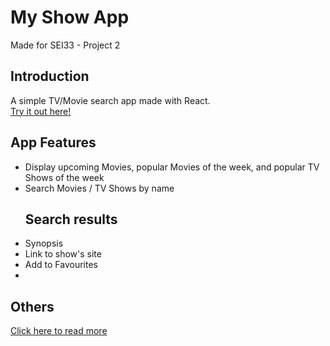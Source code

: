 # My Show App
Made for SEI33 - Project 2

<h2>Introduction</h2>
A simple TV/Movie search app made with React.
<br><a href="" target="_blank">Try it out here!</a>

<h2>App Features</h2>
<ul>
  <li>Display upcoming Movies, popular Movies of the week, and popular TV Shows of the week</li>
  <li>Search Movies / TV Shows by name</li>

<h2>Search results</h2>
  <li>Synopsis</li>
  <li>Link to show's site</li>
  <li>Add to Favourites<li>
</ul>

<h2>Others</h2>
<a href="" target="_blank">Click here to read more</a>
